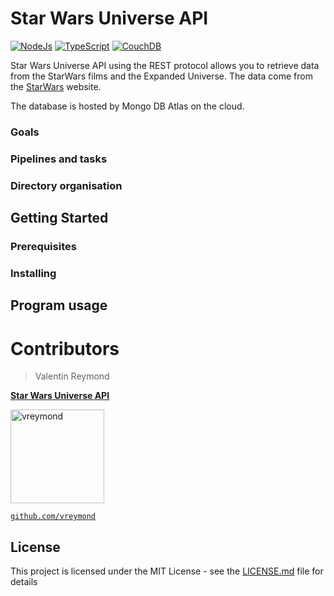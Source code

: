 
# Star Wars Universe API

[![NodeJs](https://img.shields.io/badge/code-NodeJs-brightgreen.svg)](https://nodejs.org/en/)
[![TypeScript](https://img.shields.io/badge/code-JavaScript-blue.svg)](https://www.typescriptlang.org)
[![CouchDB](https://img.shields.io/badge/db-MongoDB_Atlas-red.svg)](http://couchdb.apache.org)

Star Wars Universe API using the REST protocol allows you to retrieve data from the StarWars films and the Expanded Universe. The data come from the [StarWars](https://www.starwars.com/databank) website.

The database is hosted by Mongo DB Atlas on the cloud.



### Goals

### Pipelines and tasks


### Directory organisation



## Getting Started



### Prerequisites


### Installing




## Program usage


# Contributors

> Valentin Reymond

<a href="https://github.com/vreymond/Starwars-universe-API" target="_blank">**Star Wars Universe API**</a> 

[<img alt="vreymond" src="https://avatars2.githubusercontent.com/u/25683049?s=460&v=4" width="150">](https://github.com/vreymond) 

<a href="https://github.com/vreymond" target="_blank">`github.com/vreymond`</a>


## License

This project is licensed under the MIT License - see the [LICENSE.md](LICENSE.md) file for details


